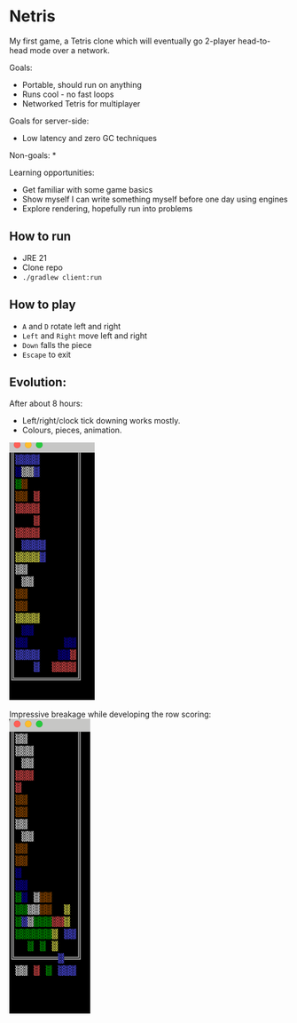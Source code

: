 # Netris

My first game, a Tetris clone which will eventually go 2-player head-to-head mode over a network.

Goals:
* Portable, should run on anything
* Runs cool - no fast loops
* Networked Tetris for multiplayer

Goals for server-side:
* Low latency and zero GC techniques

Non-goals:
* 

Learning opportunities:
* Get familiar with some game basics
* Show myself I can write something myself before one day using engines
* Explore rendering, hopefully run into problems

## How to run
* JRE 21
* Clone repo
* `./gradlew client:run`

## How to play
* `A` and `D` rotate left and right
* `Left` and `Right` move left and right
* `Down` falls the piece
* `Escape` to exit

## Evolution:

After about 8 hours:
* Left/right/clock tick downing works mostly.
* Colours, pieces, animation.

![img.png](/history-pics/img0.png)

Impressive breakage while developing the row scoring:
![img.png](/history-pics/img1.png)

